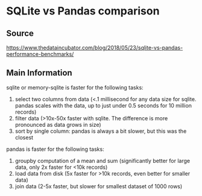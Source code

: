 # SQLite vs Pandas comparison

## Source

https://www.thedataincubator.com/blog/2018/05/23/sqlite-vs-pandas-performance-benchmarks/

## Main Information
sqlite or memory-sqlite is faster for the following tasks:

1. select two columns from data (<.1 millisecond for any data size for sqlite. pandas scales with the data, up to just under 0.5 seconds for 10 million records)
2. filter data (>10x-50x faster with sqlite. The difference is more pronounced as data grows in size)
3. sort by single column: pandas is always a bit slower, but this was the closest

pandas is faster for the following tasks:

1. groupby computation of a mean and sum (significantly better for large data, only 2x faster for <10k records)
2. load data from disk (5x faster for >10k records, even better for smaller data)
3. join data (2-5x faster, but slower for smallest dataset of 1000 rows)
